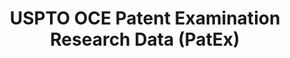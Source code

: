 ---
bigquery: https://console.cloud.google.com/bigquery?p=patents-public-data&d=uspto_oce_pair&page=dataset
citation: 'Graham, S. Marco, A., and Miller, A. (2015). “The USPTO Patent Examination
  Research Dataset: A Window on the Process of Patent Examination.”'
contributors: Graham, S. Marco, A., Miller, A.
cost: None
description: The latest version of PatEx (referred to below as the 2020 release) contains
  detailed information on nearly 11.9 million publicly-viewable provisional and non-provisional
  patent applications to the USPTO and over 4.6 million Patent Cooperation Treaty
  (PCT) applications. It is based on data that OCE downloaded from the Patent Examination
  Data System (PEDS) in April, 2021. The PEDS data are sourced from Public PAIR. The
  first time that OCE used PEDS as the basis of PatEx was for the 2019 release. We
  took the PEDS data and organized it into the familiar PatEx data files, which are
  based on the organization of the Public PAIR portal. The data files include information
  on each application’s characteristics, prosecution history, continuation history,
  claims of foreign priority, patent term adjustment history, publication history,
  and correspondence address information.
documentation: 'For the 2019 and later releases, new technical documentation is available
  https://www.uspto.gov/sites/default/files/documents/PatEx-2019-Technical-Doc.pdf


  A document describing the 2014-2017 data sets is available and can be cited as:
  Graham, Stuart J.H. and Marco, Alan C. and Miller, Richard, The USPTO Patent Examination
  Research Dataset: A Window on the Process of Patent Examination (November 30, 2015).
  Available at SSRN: https://ssrn.com/abstract=2702637.'
last_edit: Mon, 04 Apr 2022 19:06:22 GMT
location: https://www.uspto.gov/ip-policy/economic-research/research-datasets/patent-examination-research-dataset-public-pair
maintained_by: EconomicsData@uspto.gov
related_publications: https://ssrn.com/abstract=29956744, https://ssrn.com/abstract=2702637
schema_fields: '[''correspondence_city'', ''inventor_country_name'', ''examiner_name_middle'',
  ''child_filing_date'', ''status_code'', ''inventor_region_code'', ''parent_country_code'',
  ''correspondence_street_line_2'', ''uspc_class'', ''invention_subject_matter'',
  ''filing_date'', ''examiner_id'', ''appl_status_date'', ''customer_number'', ''patent_number'',
  ''wipo_pub_date'', ''disposal_type'', ''small_entity_indicator'', ''application_number'',
  ''application_number_pair'', ''inventor_name_middle'', ''foreign_parent_id'', ''application_type'',
  ''atty_docket_number'', ''sequence_number'', ''wipo_pub_number'', ''correspondence_postal_code'',
  ''correspondence_street_line_1'', ''confirm_number'', ''correspondence_region_code'',
  ''event_code'', ''inventor_rank'', ''status_description'', ''abandon_date'', ''uspc_subclass'',
  ''correspondence_region_name'', ''event_description'', ''examiner_art_unit'', ''inventor_country_code'',
  ''continuation_type'', ''child_application_number'', ''recorded_date'', ''foreign_parent_date'',
  ''appl_status_code'', ''patent_issue_date'', ''correspondence_country_code'', ''earliest_pgpub_date'',
  ''parent_application_number'', ''inventor_name_last'', ''invention_title'', ''inventor_name_first'',
  ''parent_filing_date'', ''correspondence_name_line_1'', ''file_location'', ''file_location_date'',
  ''earliest_pgpub_number'', ''examiner_name_last'', ''correspondence_name_line_2'',
  ''parent_country'', ''aia_first_to_file'', ''examiner_name_first'', ''correspondence_country_name'',
  ''inventor_address_type'']'
shortname: patex
tags:
- patents
- legal
- history
terms_of_use: 'USPTO’s online databases are not designed or intended to be a source
  for bulk downloads of USPTO data when accessed through the website’s interfaces.
  Individuals, companies, IP addresses, or blocks of IP addresses who, in effect,
  deny or decrease service by generating unusually high numbers of database accesses
  (searches, pages, or hits), whether generated manually or in an automated fashion,
  may be denied access to USPTO servers without notice.


  Bulk data products may be separately obtained from the USPTO, either for free or
  at the cost of dissemination. For details, see information on Electronic Bulk Data
  Products: https://www.uspto.gov/learning-and-resources/electronic-bulk-data-products'
title: USPTO OCE Patent Examination Research Data (PatEx)
uuid: 4342caa7-23af-420c-b2f6-6088f133df6a
---